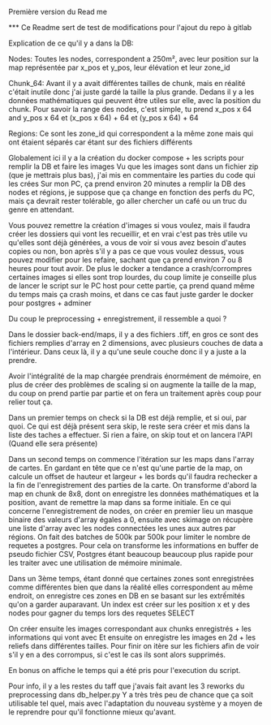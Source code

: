 Première version du Read me

*** Ce Readme sert de test de modifications pour l'ajout du repo à gitlab 

Explication de ce qu'il y a dans la DB:

Nodes: Toutes les nodes, correspondent a 250m², avec leur position sur la map représentée par x_pos et y_pos, leur élévation et leur zone_id

Chunk_64: Avant il y a avait différentes tailles de chunk, mais en réalité c'était inutile donc j'ai juste gardé la taille la plus grande. Dedans il y a les données mathématiques qui peuvent être utiles sur elle, avec la position du chunk. Pour savoir la range des nodes, c'est simple, tu prend x_pos x 64 and y_pos x 64 et (x_pos x 64) + 64 et (y_pos x 64) + 64

Regions: Ce sont les zone_id qui correspondent a la même zone mais qui ont étaient séparés car étant sur des fichiers différents

Globalement ici il y a la création du docker compose + les scripts pour remplir la DB et faire les images
Vu que les images sont dans un fichier zip (que je mettrais plus bas), j'ai mis en commentaire les parties du code qui les crées
Sur mon PC, ça prend environ 20 minutes a remplir la DB des nodes et régions, je suppose que ça change en fonction des perfs du PC, mais ça devrait rester tolérable, go aller chercher un café ou un truc du genre en attendant.

Vous pouvez remettre la création d'images si vous voulez, mais il faudra créer les dossiers qui vont les recueillir, et en vrai c'est pas très utile vu qu'elles sont déjà générées, a vous de voir si vous avez besoin d'autes copies ou non, bon après s'il y a pas ce que vous voulez dessus, vous pouvez modifier pour les refaire, sachant que ça prend environ 7 ou 8 heures pour tout avoir.
De plus le docker a tendance a crash/corrompres certaines images si elles sont trop lourdes, du coup limite je conseille plus de lancer le script sur le PC host pour cette partie, ça prend quand même du temps mais ça crash moins, et dans ce cas faut juste garder le docker pour postgres +  adminer

Du coup le preprocessing + enregistrement, il ressemble a quoi ?

Dans le dossier back-end/maps, il y a des fichiers .tiff, en gros ce sont des fichiers remplies d'array en 2 dimensions, avec plusieurs couches de data a l'intérieur. Dans ceux là, il y a qu'une seule couche donc il y a juste a la prendre.

Avoir l'intégralité de la map chargée prendrais énormément de mémoire, en plus de créer des problèmes de scaling si on augmente la taille de la map, du coup on prend partie par partie et on fera un traitement après coup pour relier tout ça.

Dans un premier temps on check si la DB est déjà remplie, et si oui, par quoi.
Ce qui est déjà présent sera skip, le reste sera créer et mis dans la liste des taches a effectuer.
Si rien a faire, on skip tout et on lancera l'API (Quand elle sera présente)

Dans un second temps on commence l'itération sur les maps dans l'array de cartes.
En gardant en tête que ce n'est qu'une partie de la map, on calcule un offset de hauteur et largeur + les bords qu'il faudra rechecker a la fin de l'enregistrement des parties de la carte.
On transforme d'abord la map en chunk de 8x8, dont on enregistre les données mathématiques et la position, avant de remettre la map dans sa forme initiale.
En ce qui concerne l'enregistrement de nodes, on créer en premier lieu un masque binaire des valeurs d'array égales a 0, ensuite avec skimage on récupère une liste d'array avec les nodes connectées les unes aux autres par régions. On fait des batches de 500k par 500k pour limiter le nombre de requetes a postgres. Pour cela on transforme les informations en buffer de pseudo fichier CSV, Postgres étant beaucoup beaucoup plus rapide pour les traiter avec une utilisation de mémoire minimale.

Dans un 3ème temps, étant donné que certaines zones sont enregistrées comme différentes bien que dans la réalité elles correspondent au même endroit, on enregistre ces zones en DB en se basant sur les extrếmités qu'on a garder auparavant.
Un index est créer sur les position x et y des nodes pour gagner du temps lors des requetes SELECT

On créer ensuite les images correspondant aux chunks enregistrés + les informations qui vont avec
Et ensuite on enregistre les images en 2d + les reliefs dans différentes tailles.
Pour finir on itère sur les fichiers afin de voir s'il y en a des corrompus, si c'est le cas ils sont alors supprimés.

En bonus on affiche le temps qui a été pris pour l'execution du script.



Pour info, il y a les restes du taff que j'avais fait avant les 3 reworks du preprocessing dans db_helper.py
Y a très très peu de chance que ça soit utilisable tel quel, mais avec l'adaptation du nouveau système y a moyen de le reprendre pour qu'il fonctionne mieux qu'avant. 
